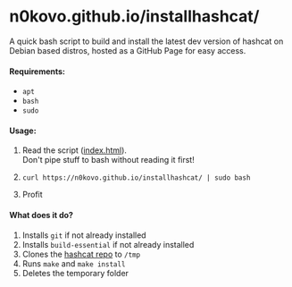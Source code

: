 # n0kovo.github.io/installhashcat/
A quick bash script to build and install the latest dev version of hashcat on Debian based distros, hosted as a GitHub Page for easy access.

#### Requirements:
- `apt`
- `bash`
- `sudo`

#### Usage:
1) Read the script ([index.html](https://github.com/n0kovo/installhashcat/blob/main/index.html)).<br>
Don't pipe stuff to bash without reading it first!

2) `curl https://n0kovo.github.io/installhashcat/ | sudo bash`
3) Profit

#### What does it do?
1) Installs `git` if not already installed
2) Installs `build-essential` if not already installed
3) Clones the [hashcat repo]() to `/tmp`
4) Runs `make` and `make install`
5) Deletes the temporary folder
